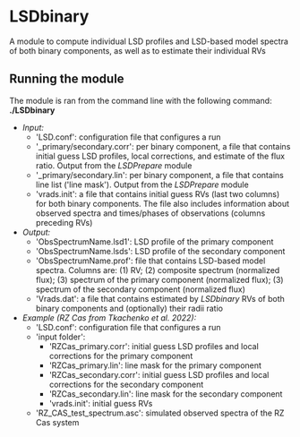 # LSDbinary
A module to compute individual LSD profiles and LSD-based model spectra of both binary components, as well as to estimate their individual RVs

## Running the module
The module is ran from the command line with the following command: **./LSDbinary**
* *Input:*
  - 'LSD.conf': configuration file that configures a run
  - '_primary/secondary.corr': per binary component, a file that contains initial guess LSD profiles, local corrections, and estimate of the flux ratio. Output from the *LSDPrepare* module
  - '_primary/secondary.lin': per binary component, a file that contains line list ('line mask'). Output from the *LSDPrepare* module
  - 'vrads.init': a file that contains initial guess RVs (last two columns) for both binary components. The file also includes information about observed spectra and times/phases of observations (columns preceding RVs)
* *Output:* 
  - 'ObsSpectrumName.lsd1': LSD profile of the primary component
  - 'ObsSpectrumName.lsds': LSD profile of the secondary component
  - 'ObsSpectrumName.prof': file that contains LSD-based model spectra. Columns are: (1) RV; (2) composite spectrum (normalized flux); (3) spectrum of the primary component (normalized flux); (3) spectrum of the secondary component (normalized flux)
  - 'Vrads.dat': a file that contains estimated by *LSDbinary* RVs of both binary components and (optionally) their radii ratio 
* *Example (RZ Cas from Tkachenko et al. 2022):*
  - 'LSD.conf': configuration file that configures a run
  - 'input folder':
    - 'RZCas_primary.corr': initial guess LSD profiles and local corrections for the primary component
    - 'RZCas_primary.lin': line mask for the primary component
    - 'RZCas_secondary.corr': initial guess LSD profiles and local corrections for the secondary component
    - 'RZCas_secondary.lin': line mask for the secondary component
    - 'vrads.init': initial guess RVs
  - 'RZ_CAS_test_spectrum.asc': simulated observed spectra of the RZ Cas system